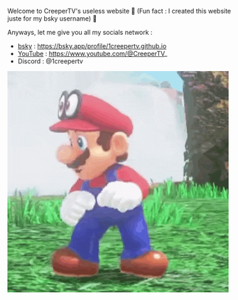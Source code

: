Welcome to CreeperTV's useless website 🥳
(Fun fact : I created this website juste for my bsky username) 🤫

Anyways, let me give you all my socials network :
- [bsky](https://bsky.app/profile/1creepertv.github.io) : https://bsky.app/profile/1creepertv.github.io
- [YouTube](https://www.youtube.com/@CreeperTV_) : https://www.youtube.com/@CreeperTV_
- Discord : @1creepertv


![Mario Dance](https://raw.githubusercontent.com/1CreeperTV/1creepertv.github.io/refs/heads/main/mario-mario-dancing.gif)
